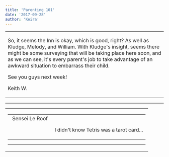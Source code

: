 ```yaml
---
title: 'Parenting 101'
date: '2017-09-28'
author: 'Keira'
---
```


<div>
<!-- Main content here -->
<table border="0" class="post"><tbody><tr><td>
   
   <div class="post_body">
       <p>So, it seems the Inn is okay, which is good, right? As well as Kludge, Melody, and William. With Kludge's insight, seems there might be some surveying that will be taking place here soon, and as we can see, it's every parent's job to take advantage of an awkward situation to embarrass their child.</p><p>See you guys next week!</p><p>Keith W.</p>
   </div>
   </td></tr>
   </tbody></table><hr><table style="width:100%; border:0;" class="comment_table"><tbody><tr><td width="100%"><a name=""> </a><div style="width:100%;" class="comment"><table border="0" width="100%"><tbody><tr><td align="center" valign="top" width="125">
<span class="comment_title"><center>Sensei Le Roof<br></center><a name="3044">&nbsp;</a></span><br>
<center><img src="https://www.gravatar.com/avatar.php?gravatar_id=fe12ed5e46904c8618cefc2b6e99ea70&amp;default=http%3A%2F%2Fmysteriesofthearcana.com%2Ftemplates%2Fmain%2Fimages%2Favatar.gif&amp;size=80&amp;rating=g" border="0" alt=""></center>
</td>
<td valign="top">


<p class="comment_text"> </p><p class="comment_text"><br> I didn't know Tetris was a tarot card...<br></p>
 

</td></tr></tbody></table>
<hr></div></td></tr></tbody></table>
<!-- End main content -->
              </div>
